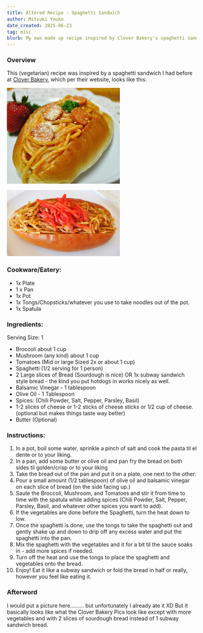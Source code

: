 ```yaml
---
title: Altered Recipe - Spaghetti Sandwich
author: Mitsuki Youko
date_created: 2025-06-23
tag: misc
blurb: My own made up recipe inspired by Clover Bakery's spaghetti sandwich.
---
```


### Overview

This (vegetarian) recipe was inspired by a spaghetti sandwich I had before at [Clover Bakery](https://www.cloverbakery.com/breads.html), which per their website, looks like this:

![spaghettipan](assets/content/AlteredRecipesSpaghettiSandwich/img/spaghettipan.jpg)

![yakisoba](assets/content/AlteredRecipesSpaghettiSandwich/img/yakisoba.jpg)

### Cookware/Eatery:

- 1x Plate
- 1 x Pan
- 1x Pot
- 1x Tongs/Chopsticks/whatever you use to take noodles out of the pot.
- 1x Spatula

### Ingredients:

Serving Size: 1

- Broccoli about 1 cup
- Mushroom (any kind) about 1 cup
- Tomatoes (Mid or large Sized 2x or about 1 cup)
- Spaghetti (1/2 serving for 1 person)
- 2 Large slices of Bread (Sourdough is nice) OR 1x subway sandwich style bread - the kind you put hotdogs in works nicely as well.
- Balsamic Vinegar - 1 tablespoon
- Olive Oil - 1 Tablespoon
- Spices: (Chili Powder, Salt, Pepper, Parsley, Basil)
- 1-2 slices of cheese or 1-2 sticks of cheese sticks or 1/2 cup of cheese. (optional but makes things taste way better)
- Butter (Optional)

### Instructions:

1. In a pot, boil some water, sprinkle a pinch of salt and cook the pasta til el dente or to your liking.
2. In a pan, add some butter or olive oil and pan fry the bread on both sides til golden/crisp or to your liking
3. Take the bread out of the pan and put it on a plate, one next to the other.
4. Pour a small amount (1/2 tablespoon) of olive oil and balsamic vinegar on each slice of bread (on the side facing up.)
5. Saute the Broccoli, Mushroom, and Tomatoes and stir it from time to time with the spatula while adding spices (Chili Powder, Salt, Pepper, Parsley, Basil, and whatever other spices you want to add).
6. If the vegetables are done before the Spaghetti, turn the heat down to low.
7. Once the spaghetti is done, use the tongs to take the spaghetti out and gently shake up and down to drip off any excess water and put the spaghetti into the pan.
8. Mix the spaghetti with the vegetables and it for a bit til the sauce soaks in - add more spices if needed.
9. Turn off the heat and use the tongs to place the spaghetti and vegetables onto the bread.
10. Enjoy! Eat it like a subway sandwich or fold the bread in half or really, however you feel like eating it.


### Afterword

I would put a picture here......... but unfortunately I already ate it XD But it basically looks like what the Clover Bakery Pics look like except with more vegetables and with 2 slices of sourdough bread instead of 1 subway sandwich bread.